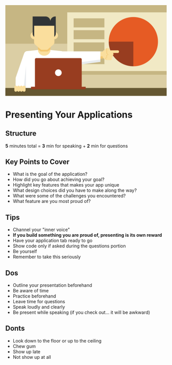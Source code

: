 ![Presentation](presentation.jpg)

# Presenting Your Applications

## Structure

**5** minutes total = **3** min for speaking + **2** min for questions

## Key Points to Cover

- What is the goal of the application?
- How did you go about achieving your goal?
- Highlight key features that makes your app unique
- What design choices did you have to make along the way?
- What were some of the challenges you encountered?
- What feature are you most proud of?

## Tips

- Channel your "inner voice"
- **If you build something you are proud of, presenting is its own reward**
- Have your application tab ready to go
- Show code only if asked during the questions portion
- Be yourself
- Remember to take this seriously

## Dos

- Outline your presentation beforehand
- Be aware of time
- Practice beforehand
- Leave time for questions
- Speak loudly and clearly
- Be present while speaking (if you check out... it will be awkward)

## Donts

- Look down to the floor or up to the ceiling
- Chew gum
- Show up late
- Not show up at all
